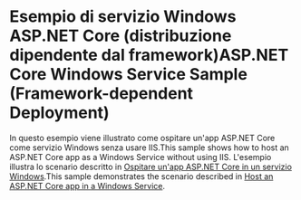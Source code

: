 # <a name="aspnet-core-windows-service-sample-framework-dependent-deployment"></a><span data-ttu-id="39efa-101">Esempio di servizio Windows ASP.NET Core (distribuzione dipendente dal framework)</span><span class="sxs-lookup"><span data-stu-id="39efa-101">ASP.NET Core Windows Service Sample (Framework-dependent Deployment)</span></span>

<span data-ttu-id="39efa-102">In questo esempio viene illustrato come ospitare un'app ASP.NET Core come servizio Windows senza usare IIS.</span><span class="sxs-lookup"><span data-stu-id="39efa-102">This sample shows how to host an ASP.NET Core app as a Windows Service without using IIS.</span></span> <span data-ttu-id="39efa-103">L'esempio illustra lo scenario descritto in [Ospitare un'app ASP.NET Core in un servizio Windows](https://docs.microsoft.com/aspnet/core/host-and-deploy/windows-service).</span><span class="sxs-lookup"><span data-stu-id="39efa-103">This sample demonstrates the scenario described in [Host an ASP.NET Core app in a Windows Service](https://docs.microsoft.com/aspnet/core/host-and-deploy/windows-service).</span></span>
